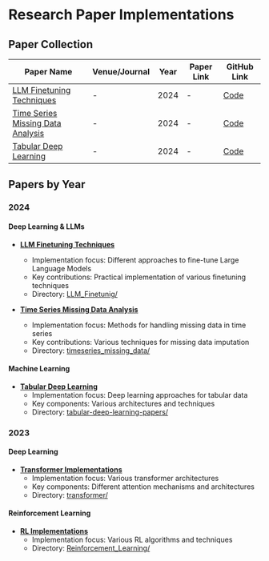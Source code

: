 # Research Paper Implementations

## Paper Collection

| Paper Name | Venue/Journal | Year | Paper Link | GitHub Link |
|------------|--------------|------|------------|-------------|
| [LLM Finetuning Techniques](#llm-finetuning-techniques) | - | 2024 | - | [Code](LLM_Finetunig/) |
| [Time Series Missing Data Analysis](#time-series-missing-data-analysis) | - | 2024 | - | [Code](timeseries_missing_data/) |
| [Tabular Deep Learning](#tabular-deep-learning) | - | 2024 | - | [Code](tabular-deep-learning-papers/) |

## Papers by Year

### 2024

#### Deep Learning & LLMs
- **[LLM Finetuning Techniques](#llm-finetuning-techniques)**
  - Implementation focus: Different approaches to fine-tune Large Language Models
  - Key contributions: Practical implementation of various finetuning techniques
  - Directory: [LLM_Finetunig/](LLM_Finetunig/)

- **[Time Series Missing Data Analysis](#time-series-missing-data-analysis)**
  - Implementation focus: Methods for handling missing data in time series
  - Key contributions: Various techniques for missing data imputation
  - Directory: [timeseries_missing_data/](timeseries_missing_data/)


#### Machine Learning
- **[Tabular Deep Learning](#tabular-deep-learning)**
  - Implementation focus: Deep learning approaches for tabular data
  - Key components: Various architectures and techniques
  - Directory: [tabular-deep-learning-papers/](tabular-deep-learning-papers/)

### 2023

#### Deep Learning
- **[Transformer Implementations](#transformer-implementations)**
  - Implementation focus: Various transformer architectures
  - Key components: Different attention mechanisms and architectures
  - Directory: [transformer/](transformer/)


#### Reinforcement Learning
- **[RL Implementations](#rl-implementations)**
  - Implementation focus: Various RL algorithms and techniques
  - Directory: [Reinforcement_Learning/](Reinforcement_Learning/)



